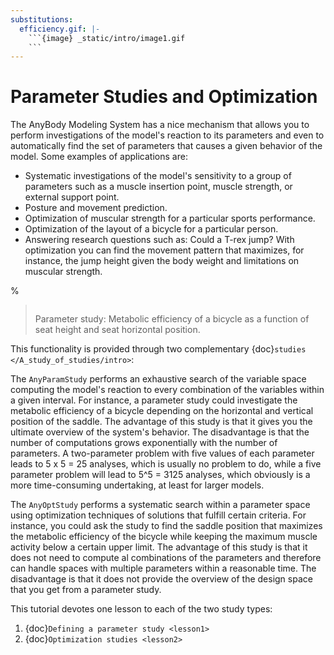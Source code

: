 ```yaml
---
substitutions:
  efficiency.gif: |-
    ```{image} _static/intro/image1.gif
    ```
---
```


# Parameter Studies and Optimization

The AnyBody Modeling System has a nice mechanism that allows you to
perform investigations of the model's reaction to its parameters and
even to automatically find the set of parameters that causes a given
behavior of the model. Some examples of applications are:

- Systematic investigations of the model's sensitivity to a group of
  parameters such as a muscle insertion point, muscle strength, or
  external support point.
- Posture and movement prediction.
- Optimization of muscular strength for a particular sports
  performance.
- Optimization of the layout of a bicycle for a particular person.
- Answering research questions such as: Could a T-rex jump? With
  optimization you can find the movement pattern that maximizes, for
  instance, the jump height given the body weight and limitations on
  muscular strength.

%

> ```{image} _static/intro/image1.gif
> ```
>
> Parameter study: Metabolic efficiency of a bicycle as a function of
> seat height and seat horizontal position.

This functionality is provided through two complementary
{doc}`studies </A_study_of_studies/intro>`:

The `AnyParamStudy` performs an exhaustive search of the variable
space computing the model's reaction to every combination of the
variables within a given interval. For instance, a parameter study could
investigate the metabolic efficiency of a bicycle depending on the
horizontal and vertical position of the saddle. The advantage of this
study is that it gives you the ultimate overview of the system's
behavior. The disadvantage is that the number of computations grows
exponentially with the number of parameters. A two-parameter problem
with five values of each parameter leads to 5 x 5 = 25 analyses, which
is usually no problem to do, while a five parameter problem will lead to
5^5 = 3125 analyses, which obviously is a more time-consuming
undertaking, at least for larger models.

The `AnyOptStudy` performs a systematic search within a parameter
space using optimization techniques of solutions that fulfill certain
criteria. For instance, you could ask the study to find the saddle
position that maximizes the metabolic efficiency of the bicycle while
keeping the maximum muscle activity below a certain upper limit. The
advantage of this study is that it does not need to compute al
combinations of the parameters and therefore can handle spaces with
multiple parameters within a reasonable time. The disadvantage is that
it does not provide the overview of the design space that you get from a
parameter study.

This tutorial devotes one lesson to each of the two study types:

1. {doc}`Defining a parameter study <lesson1>`
2. {doc}`Optimization studies <lesson2>`

